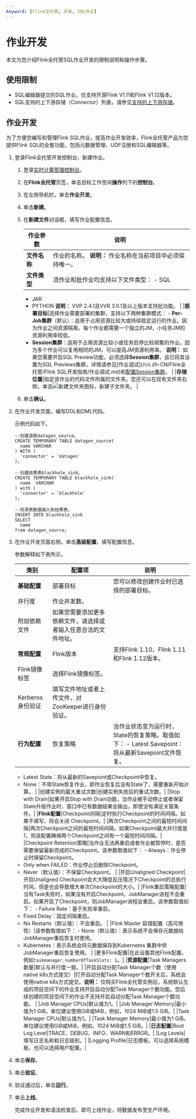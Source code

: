 ```yaml
---
keyword: [Flink全托管, 开发, SQL作业]
---
```


# 作业开发

本文为您介绍Flink全托管SQL作业开发的限制说明和操作步骤。

## 使用限制

-   SQL编辑器提交的SQL作业，仅支持开源Flink V1.11和Flink V1.12版本。
-   SQL支持的上下游存储（Connector）列表，请参见[支持的上下游存储](/cn.zh-CN/Flink全托管/产品概览/支持的上下游存储.md)。

## 作业开发

为了方便您编写和管理Flink SQL作业，提高作业开发效率，Flink全托管产品为您提供Flink SQL的全套功能，包括元数据管理、UDF注册和SQL编辑器等。

1.  登录Flink全托管开发控制台，新建作业。

    1.  登录[实时计算管理控制台](https://realtime-compute.console.aliyun.com/regions/cn-shanghai)。

    2.  在**Flink全托管**页签，单击目标工作空间**操作**列下的**控制台**。

    3.  在左侧导航栏，单击**作业开发**。

    4.  单击**新建**。

    5.  在**新建文件**对话框，填写作业配置信息。

        |作业参数|说明|
        |----|--|
        |**文件名称**|作业的名称。 **说明：** 作业名称在当前项目中必须保持唯一。 |
        |**文件类型**|流作业和批作业均支持以下文件类型：        -   SQL
        -   JAR
        -   PYTHON
**说明：** VVP 2.4.1且VVR 3.0.1及以上版本支持批功能。 |
        |**部署目标**|选择作业需要部署的集群，支持以下两种集群模式：        -   **Per-Job集群**（默认）：适用于占用资源比较大或持续稳定运行的作业。因为作业之间资源隔离，每个作业都需要一个独立的JM，小任务JM的资源利用率较低。
        -   **Session集群**：适用于占用资源比较小或任务启停比较频繁的作业。因为多个作业可以复用相同的JM，可以提高JM资源利用率。
**说明：** 如果您需要开启SQL Preview功能，必须选择**Session集群**，且已将其设置为SQL Previews集群，详情请参见[作业调试](/cn.zh-CN/Flink全托管/Flink SQL开发指南/作业调试.md)和[配置Session集群](/cn.zh-CN/Flink全托管/配置Session集群.md)。 |
        |**存储位置**|指定该作业的代码文件所属的文件夹。您还可以在现有文件夹右侧，单击![新建文件夹](https://static-aliyun-doc.oss-accelerate.aliyuncs.com/assets/img/zh-CN/7214291261/p277156.png)图标，新建子文件夹。 |

    6.  单击**确认**。

2.  在作业开发页面，编写DDL和DML代码。

    示例代码如下。

    ```
    --创建源表datagen_source。
    CREATE TEMPORARY TABLE datagen_source(
      name VARCHAR
    ) WITH (
      'connector' = 'datagen'
    );
    
    --创建结果表blackhole_sink。
    CREATE TEMPORARY TABLE blackhole_sink(
      name  VARCHAR
    ) with (
      'connector' = 'blackhole'
    );
    
    --将源表数据插入到结果表。
    INSERT INTO blackhole_sink
    SELECT
      name
    from datagen_source;
    ```

3.  在作业开发页面右侧，单击**高级配置**，填写配置信息。

    参数解释如下表所示。

    |类别|配置项|说明|
    |--|---|--|
    |**基础配置**|部署目标|您可以修改创建作业时已选择的部署目标。|
    |并行度|作业并发数。|
    |附加依赖文件|如果您需要添加更多依赖文件，请选择或者输入任意合法的文件地址。|
    |**常规配置**|Flink版本|支持Flink 1.10、Flink 1.11和Flink 1.12版本。|
    |Flink镜像标签|选择Flink镜像标签。|
    |Kerberos身份验证|填写文件地址或者上传文件，对ZooKeeper进行身份验证。|
    |**行为配置**|恢复策略|当作业状态变为运行时，State的恢复策略。取值如下：    -   Latest Savepoint：将从最新Savepoint文件恢复。
    -   Latest State：将从最新的Savepoint或Checkpoint中恢复。
    -   None：不带State恢复作业，即作业恢复后没有State了，需要重新开始计算。 |
    |创建实例的最大重试次数|创建实例失败后的重试次数。|
    |Stop with Drain|如果开启Stop with Drain功能，当作业被手动停止或者保留State升级作业时，窗口中已有数据结果会输出，即使没有满足关窗条件。|
    |**Flink配置**|Checkpoint间隔|定时执行Checkpoint的时间间隔。如果不填写，将会关闭 Checkpoint。|
    |两次Checkpoint之间的最短时间间隔|两次Checkpoint之间的最短时间间隔，如果Checkpoint最大并行度是1，则该配置确保两个Checkpoint之间有一个最短时间间隔。|
    |Checkpoint Retention策略|当作业无法再重启或者作业被暂停时，是否需要保留最新完成的Checkpoint。该参数取值如下：    -   Always：作业停止时保留Checkpoint。
    -   Only when FAILED：作业停止后删除Checkpoint。
    -   Never（默认值）：不保留Checkpoint。 |
    |开启Unaligned Checkpoint|开启Unaligned Checkpoint会大大降低反压情况下Checkpoint的总执行时间。但是也会导致增大单次Checkpoint的大小。|
    |Flink重启策略配置|当有Task失败时，如果没有开启Checkpoint，JobManager进程不会重启。如果开启了Checkpoint，则JobManager进程会重启。该参数取值如下：    -   Failure Rate：基于失败率重启。
    -   Fixed Delay：固定间隔重启。
    -   No Restarts（默认值）：不会重启。 |
    |Flink Master 容错配置（高可用性）|该参数取值如下：    -   None（默认值）：表示系统不会保存元数据给JobManager重启恢复时使用。
    -   Kubernetes：表示系统会将元数据保存到Kubernetes 集群中供JobManager重启恢复使用。 |
    |更多Flink配置|在此设置其他Flink配置。例如`taskmanager.numberOfTaskSlots: 1`。|
    |**资源配置**|Task Managers数量|默认与并行度一致。|
    |开启自动分配Task Manager个数（使用native k8s方式提交）|打开自动分配Task Manager个数开关后，系统会使用native k8s方式提交。**说明：** 仅购买Flink全托管实例后，系统默认生成的项目空间下的作业支持开启自动分配Task Manager个数功能。您后续创建的项目空间下的作业不支持开启自动分配Task Manager个数功能。 |
    |Job Manager CPUs|默认值为1。|
    |Job Manager Memory|最小值为1 GiB。单位建议使用GiB或MiB，例如，1024 MiB或1.5 GiB。|
    |Task Manager CPUs|默认值为1。|
    |Task Manager Memory|最小值为1 GiB。单位建议使用GiB或MiB，例如，1024 MiB或1.5 GiB。|
    |**日志配置**|Root Log Level|TRACE、DEBUG、INFO、WARN和ERROR。|
    |Log Levels|填写日志名称和日志级别。|
    |Logging Profile|日志模板，可以选择系统模板，也可以选择用户配置。|

4.  单击**保存**。

5.  单击**验证**。

6.  验证通过后，单击**运行**。

7.  单击**上线**。

    完成作业开发和语法检查后，即可上线作业，将数据发布至生产环境。


